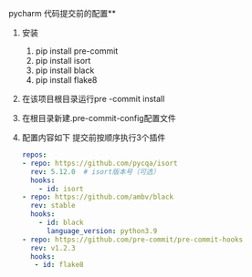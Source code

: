 

pycharm 代码提交前的配置**



1. 安装

   1. pip install pre-commit
   2. pip install isort
   3. pip install black
   4. pip install flake8

2. 在该项目根目录运行pre -commit install

3. 在根目录新建.pre-commit-config配置文件

4. 配置内容如下   提交前按顺序执行3个插件

   ~~~ yaml
   repos:
   - repo: https://github.com/pycqa/isort
     rev: 5.12.0  # isort版本号（可选）
     hooks:
       - id: isort
   - repo: https://github.com/ambv/black
     rev: stable
     hooks:
       - id: black
         language_version: python3.9
   - repo: https://github.com/pre-commit/pre-commit-hooks
     rev: v1.2.3
     hooks:
      - id: flake8
   ~~~

